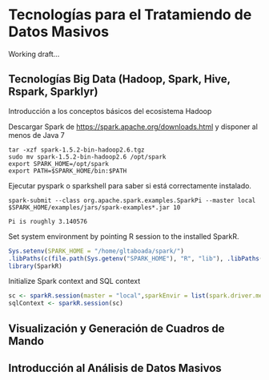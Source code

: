 Tecnologías para el Tratamiendo de Datos Masivos
================================================

Working draft...





## Tecnologías Big Data (Hadoop, Spark, Hive, Rspark, Sparklyr)

Introducción a los conceptos básicos del ecosistema Hadoop

Descargar Spark de https://spark.apache.org/downloads.html
y disponer al menos de Java 7

```
tar -xzf spark-1.5.2-bin-hadoop2.6.tgz
sudo mv spark-1.5.2-bin-hadoop2.6 /opt/spark
export SPARK_HOME=/opt/spark
export PATH=$SPARK_HOME/bin:$PATH
```

Ejecutar pyspark o sparkshell para saber si está correctamente instalado.


```
spark-submit --class org.apache.spark.examples.SparkPi --master local $SPARK_HOME/examples/jars/spark-examples*.jar 10

Pi is roughly 3.140576

```

<!-- https://rpubs.com/wendyu/sparkr -->


Set system environment by pointing R session to the installed SparkR.


```r
Sys.setenv(SPARK_HOME = "/home/gltaboada/spark/")
.libPaths(c(file.path(Sys.getenv("SPARK_HOME"), "R", "lib"), .libPaths()))
library(SparkR)
```

Initialize Spark context and SQL context


```r
sc <- sparkR.session(master = "local",sparkEnvir = list(spark.driver.memory="2g"))
sqlContext <- sparkR.session(sc)
```


## Visualización y Generación de Cuadros de Mando



## Introducción al Análisis de Datos Masivos


